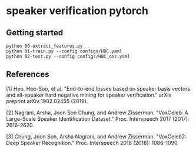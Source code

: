 # speaker verification pytorch

## Getting started

```
python 00-extract_features.py
python 01-train.py --config configs/HBC.yaml
python 02-test.py --config configs/HBC_cos.yaml
```

## References
[1] Heo, Hee-Soo, et al. "End-to-end losses based on speaker basis vectors and all-speaker hard negative mining for speaker verification." arXiv preprint arXiv:1902.02455 (2019).

[2] Nagrani, Arsha, Joon Son Chung, and Andrew Zisserman. "VoxCeleb: A Large-Scale Speaker Identification Dataset." Proc. Interspeech 2017 (2017): 2616-2620.

[3] Chung, Joon Son, Arsha Nagrani, and Andrew Zisserman. "VoxCeleb2: Deep Speaker Recognition." Proc. Interspeech 2018 (2018): 1086-1090.

